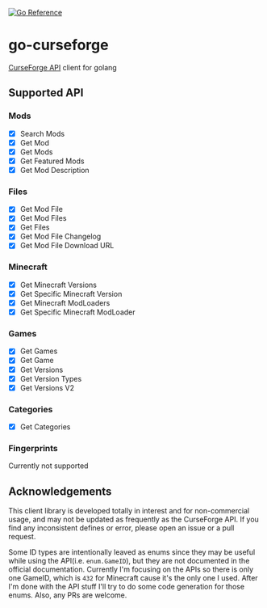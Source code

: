 [![Go Reference](https://pkg.go.dev/badge/github.com/ASjet/go-curseforge.svg)](https://pkg.go.dev/github.com/ASjet/go-curseforge)

# go-curseforge

[CurseForge API](https://docs.curseforge.com) client for golang

## Supported API

### Mods

- [x] Search Mods
- [x] Get Mod
- [x] Get Mods
- [x] Get Featured Mods
- [x] Get Mod Description

### Files

- [x] Get Mod File
- [x] Get Mod Files
- [x] Get Files
- [x] Get Mod File Changelog
- [x] Get Mod File Download URL

### Minecraft

- [x] Get Minecraft Versions
- [x] Get Specific Minecraft Version
- [x] Get Minecraft ModLoaders
- [x] Get Specific Minecraft ModLoader

### Games

- [x] Get Games
- [x] Get Game
- [x] Get Versions
- [x] Get Version Types
- [x] Get Versions V2

### Categories

- [x] Get Categories

### Fingerprints

Currently not supported

## Acknowledgements

This client library is developed totally in interest and for non-commercial usage, and may not be updated as frequently as the CurseForge API. If you find any inconsistent defines or error, please open an issue or a pull request.

Some ID types are intentionally leaved as enums since they may be useful while using the API(i.e. `enum.GameID`), but they are not documented in the official documentation. Currently I'm focusing on the APIs so there is only one GameID, which is `432` for Minecraft cause it's the only one I used. After I'm done with the API stuff I'll try to do some code generation for those enums. Also, any PRs are welcome.
